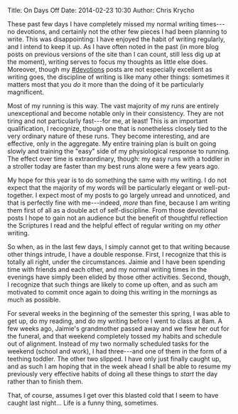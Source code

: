 Title: On Days Off
Date: 2014-02-23 10:30
Author: Chris Krycho

These past few days I have completely missed my normal writing times---no devotions, and certainly not the other few pieces I had been planning to write. This was disappointing: I have enjoyed the habit of writing regularly, and I intend to keep it up. As I have often noted in the past (in more blog posts on previous versions of the site than I can count, still less dig up at the moment), writing serves to focus my thoughts as little else does. Moreover, though my [\#devotions](/tags/devotions) posts are not especially excellent as writing goes, the discipline of writing is like many other things: sometimes it matters most that you *do* it more than the doing of it be particularly magnificent.

Most of my running is this way. The vast majority of my runs are entirely unexceptional and become notable only in their consistency. They are not tiring and not particularly fast---for me, at least! This is an important qualification, I recognize, though one that is nonetheless closely tied to the very ordinary nature of these runs. They become interesting, and are effective, only in the aggregate. My entire training plan is built on going slowly and training the "easy" side of my physiological response to running. The effect over time is extraordinary, though: my easy runs with a toddler in a stroller today are faster than my best runs alone were a few years ago.

My hope for this year is to do something the same with my writing. I do not expect that the majority of my words will be particularly elegant or well-put-together. I expect most of my posts to go largely unread and unnoticed, and that is perfectly fine with me---indeed, *more* than fine, because I am writing them first of all as a double act of self-discipline. From those devotional posts I hope to gain not an audience but the benefit of thoughtful reflection the Scriptures I read and the helpful effect of regular writing on my *other* writing.

So when, as in the last few days, I simply cannot get to that writing because other things intrude, I have a double response. First, I recognize that this is totally all right, under the circumstances. Jaimie and I have been spending time with friends and each other, and my normal writing times in the evenings have simply been elided by those other activities. Second, though, I recognize that such things are likely to come up often, and as such am motivated to commit once again to doing this writing in the mornings as much as possible.

For several weeks in the beginning of the semester this spring, I was able to get up, do my reading, and do my writing before I went to class at 8am. A few weeks ago, Jaimie's grandmother passed away and we flew her out for the funeral, and that weekend completely tossed my habits and schedule out of alignment. Instead of my two normally scheduled tasks for the weekend (school and work), I had three---and one of them in the form of a teething toddler. The other two slipped. I have only just finally caught up, and as such I am hoping that in the week ahead I shall be able to resume my previously very effective habits of doing all these things to *start* the day rather than to finish them.

That, of course, assumes I get over this blasted cold that I seem to have caught last night... Life is a funny thing, sometimes.